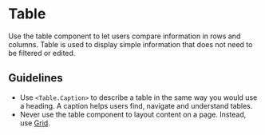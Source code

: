 # Table

Use the table component to let users compare information in rows and columns.
Table is used to display simple information that does not need to be filtered or edited.

## Guidelines

- Use `<Table.Caption>` to describe a table in the same way you would use a heading.
  A caption helps users find, navigate and understand tables.
- Never use the table component to layout content on a page.
  Instead, use [Grid](https://amsterdam.github.io/design-system/?path=/docs/react_layout-grid--docs).
